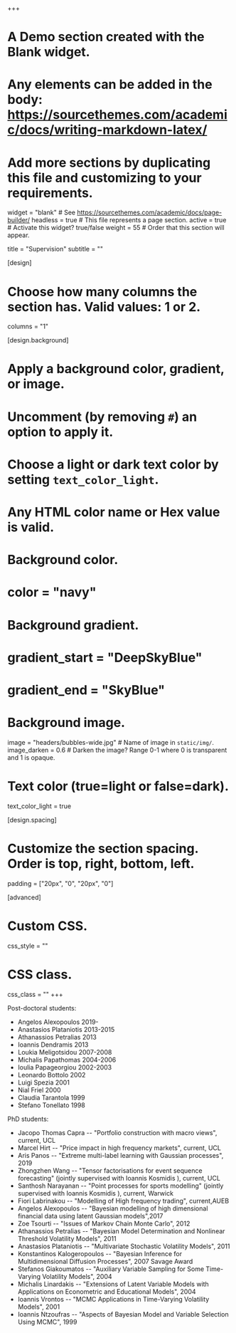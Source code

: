 +++
# A Demo section created with the Blank widget.
# Any elements can be added in the body: https://sourcethemes.com/academic/docs/writing-markdown-latex/
# Add more sections by duplicating this file and customizing to your requirements.

widget = "blank"  # See https://sourcethemes.com/academic/docs/page-builder/
headless = true  # This file represents a page section.
active = true  # Activate this widget? true/false
weight = 55  # Order that this section will appear.

title = "Supervision"
subtitle = ""

[design]
  # Choose how many columns the section has. Valid values: 1 or 2.
  columns = "1"

[design.background]
  # Apply a background color, gradient, or image.
  #   Uncomment (by removing `#`) an option to apply it.
  #   Choose a light or dark text color by setting `text_color_light`.
  #   Any HTML color name or Hex value is valid.

  # Background color.
  # color = "navy"
  
  # Background gradient.
  # gradient_start = "DeepSkyBlue"
  # gradient_end = "SkyBlue"
  
  # Background image.
  image = "headers/bubbles-wide.jpg"  # Name of image in `static/img/`.
  image_darken = 0.6  # Darken the image? Range 0-1 where 0 is transparent and 1 is opaque.

  # Text color (true=light or false=dark).
  text_color_light = true

[design.spacing]
  # Customize the section spacing. Order is top, right, bottom, left.
  padding = ["20px", "0", "20px", "0"]

[advanced]
 # Custom CSS. 
 css_style = ""
 
 # CSS class.
 css_class = ""
+++

Post-doctoral students: 

- Angelos Alexopoulos 2019-
- Anastasios Plataniotis 2013-2015
- Athanassios Petralias  2013
- Ioannis Dendramis  2013
- Loukia Meligotsidou  2007-2008
- Michalis Papathomas  2004-2006
- Ioulia Papageorgiou 2002-2003
- Leonardo Bottolo 2002
- Luigi Spezia 2001
- Nial Friel 2000
- Claudia Tarantola  1999
- Stefano Tonellato  1998


PhD students: 

- Jacopo Thomas Capra -- "Portfolio construction with macro views", current, UCL
- Marcel Hirt -- "Price impact in high frequency markets", current, UCL
- Aris Panos -- "Extreme multi-label learning with Gaussian processes", 2019
- Zhongzhen Wang -- "Tensor factorisations for event sequence forecasting" (jointly supervised with Ioannis Kosmidis ), current, UCL
- Santhosh Narayanan -- "Point processes for sports modelling" (jointly supervised with Ioannis Kosmidis ), current, Warwick
- Fiori Labrinakou -- "Modelling of High frequency trading", current,AUEB
- Angelos Alexopoulos -- "Bayesian modelling of high dimensional financial data using latent Gaussian models",2017
- Zoe Tsourti -- "Issues of Markov Chain Monte Carlo", 2012
- Athanassios Petralias -- "Bayesian Model Determination and Nonlinear Threshold Volatility Models", 2011
- Anastasios Plataniotis -- "Multivariate Stochastic Volatility Models", 2011
- Konstantinos Kalogeropoulos -- "Bayesian Inference for Multidimensional Diffusion Processes", 2007 Savage Award
- Stefanos Giakoumatos -- "Auxiliary Variable Sampling for Some Time-Varying Volatility Models", 2004
- Michalis Linardakis -- "Extensions of Latent Variable Models with Applications on Econometric and Educational Models", 2004
- Ioannis Vrontos -- "MCMC Applications in Time-Varying Volatility Models", 2001
- Ioannis Ntzoufras -- "Aspects of Bayesian Model and Variable Selection Using MCMC", 1999